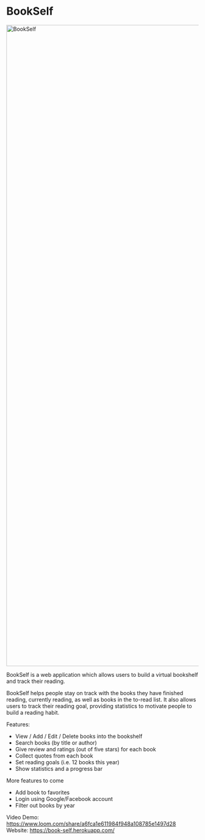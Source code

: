 # BookSelf

<img width="1678" alt="BookSelf" src="https://user-images.githubusercontent.com/77766011/151347552-b647a93f-6184-4f39-8b42-93cd1547826e.png">

BookSelf is a web application which allows users to build a virtual bookshelf and track their reading. 

BookSelf helps people stay on track with the books they have finished reading, currently reading, as well as books in the to-read list. It also allows users to track their reading goal, providing statistics to motivate people to build a reading habit.

Features:
- View / Add / Edit / Delete books into the bookshelf
- Search books (by title or author)
- Give review and ratings (out of five stars) for each book
- Collect quotes from each book
- Set reading goals (i.e. 12 books this year)
- Show statistics and a progress bar

More features to come
- Add book to favorites
- Login using Google/Facebook account 
- Filter out books by year

Video Demo: https://www.loom.com/share/a6fca1e611984f948a108785e1497d28
Website: https://book-self.herokuapp.com/
